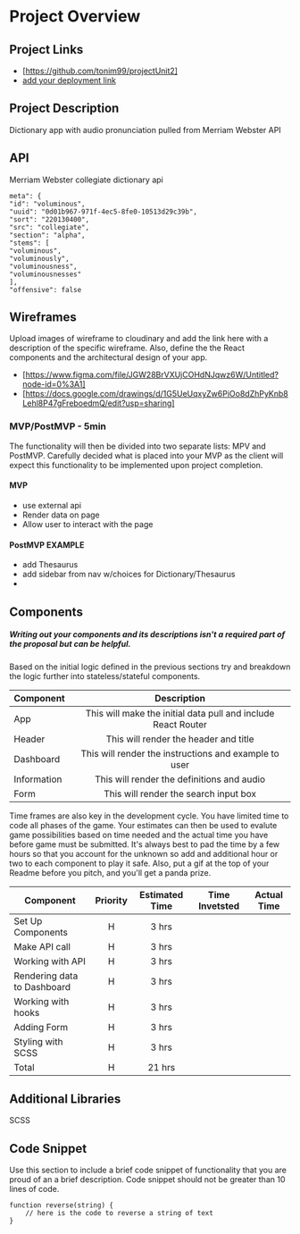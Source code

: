 # Project Overview

## Project Links

- [https://github.com/tonim99/projectUnit2]
- [add your deployment link]()

## Project Description

Dictionary app with audio pronunciation pulled from Merriam Webster API

## API

Merriam Webster collegiate dictionary api


```
meta": {
"id": "voluminous",
"uuid": "0d01b967-971f-4ec5-8fe0-10513d29c39b",
"sort": "220130400",
"src": "collegiate",
"section": "alpha",
"stems": [
"voluminous",
"voluminously",
"voluminousness",
"voluminousnesses"
],
"offensive": false
```


## Wireframes

Upload images of wireframe to cloudinary and add the link here with a description of the specific wireframe. Also, define the the React components and the architectural design of your app.

- [https://www.figma.com/file/JGW28BrVXUjCOHdNJqwz6W/Untitled?node-id=0%3A1]
- [https://docs.google.com/drawings/d/1G5UeUqxyZw6PiOo8dZhPyKnb8Lehl8P47gFreboedmQ/edit?usp=sharing]


### MVP/PostMVP - 5min

The functionality will then be divided into two separate lists: MPV and PostMVP.  Carefully decided what is placed into your MVP as the client will expect this functionality to be implemented upon project completion.  

#### MVP
- use external api 
- Render data on page 
- Allow user to interact with the page

#### PostMVP EXAMPLE

- add Thesaurus
- add sidebar from nav w/choices for Dictionary/Thesaurus 
- 

## Components
##### Writing out your components and its descriptions isn't a required part of the proposal but can be helpful.

Based on the initial logic defined in the previous sections try and breakdown the logic further into stateless/stateful components. 

| Component | Description | 
| --- | :---: |  
| App | This will make the initial data pull and include React Router| 
| Header | This will render the header and title | 
| Dashboard | This will render the instructions and example to user |
| Information | This will render the definitions and audio | 
| Form | This will render the search input box | 


Time frames are also key in the development cycle.  You have limited time to code all phases of the game.  Your estimates can then be used to evalute game possibilities based on time needed and the actual time you have before game must be submitted. It's always best to pad the time by a few hours so that you account for the unknown so add and additional hour or two to each component to play it safe. Also, put a gif at the top of your Readme before you pitch, and you'll get a panda prize.

| Component | Priority | Estimated Time | Time Invetsted | Actual Time |
| --- | :---: |  :---: | :---: | :---: |
| Set Up Components | H | 3 hrs | |
| Make API call | H | 3 hrs | | |
| Working with API | H | 3 hrs | | |
| Rendering data to Dashboard| H | 3 hrs | | |
| Working with hooks | H | 3 hrs | | |
| Adding Form | H | 3 hrs | | |
| Styling with SCSS | H | 3 hrs | |
| Total | H | 21 hrs| | |

## Additional Libraries
 SCSS  

## Code Snippet

Use this section to include a brief code snippet of functionality that you are proud of an a brief description.  Code snippet should not be greater than 10 lines of code. 

```
function reverse(string) {
	// here is the code to reverse a string of text
}
```

